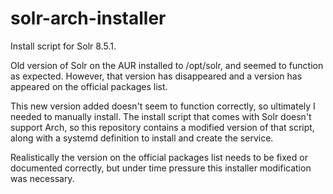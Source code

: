 # solr-arch-installer
Install script for Solr 8.5.1.

Old version of Solr on the AUR installed to /opt/solr, and seemed to function as expected. However, that version has disappeared and a version has appeared on the official packages list.

This new version added doesn't seem to function correctly, so ultimately I needed to manually install. The install script that comes with Solr doesn't support Arch, so this repository contains a modified version of that script, along with a systemd definition to install and create the service.

Realistically the version on the official packages list needs to be fixed or documented correctly, but under time pressure this installer modification was necessary.
